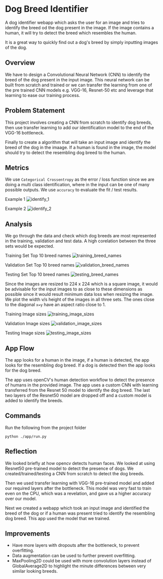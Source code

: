 # Dog Breed Identifier

A dog identifier webapp which asks the user for an image and tries to identify the breed od the dog present in the image. If the image contains a human, it will try to detect the breed which resembles the human.

It is a great way to quickly find out a dog's breed by simply inputting images of the dog.

## Overview
We have to design a Convolutional Neural Network (CNN) to identify the breed of the dog present in the input image. This neural network can be built from scratch and trained or we can transfer the learning from one of the pre trained CNN models e.g. VGG-16, Resnet-50 etc and leverage that learning to ease our training process.

## Problem Statement
This project involves creating a CNN from scratch to identify dog breeds, then use transfer learning to add our identification model to the end of the VGG-16 bottleneck. 

Finally to create a algorithm that will take an input image and identify the breed of the dog in the imaage. If a human is found in the image, the model should try to detect the resembling dog breed to the human.

## Metrics
We use `Categorical Crossentropy` as the error / loss function since we are doing a multi class identification, where in the input can be one of many possible outputs. We use `accuracy` to evaluate the fit / test results.


Example 1
![identify_1](imgs/identify_1.png)

Example 2
![identify_2](imgs/identify_2.png)


## Analysis
We go through the data and check which dog breeds are most represented in the training, validation and test data. A high corelation between the three sets would be expected. 

Training Set Top 10 breed names
![training_breed_names](imgs/training_breed_names.png)

Validation Set Top 10 breed names
![validation_breed_names](imgs/validation_breed_names.png)

Testing Set Top 10 breed names
![testing_breed_names](imgs/testing_breed_names.png)

Since the images are resized to 224 x 224 which is a square image, it would be advisable for the input images to as close to these dimensions as possible since it would result minimum data loss when resizing the image. We plot the width v/s height of the images in all three sets. The ones close to the diagonal `x=y` have an aspect ratio close to 1.

Training Image sizes
![training_image_sizes](imgs/train_image_sizes.png)

Validation Image sizes
![validation_image_sizes](imgs/validation_image_sizes.png)

Testing Image sizes
![testing_image_sizes](imgs/test_image_sizes.png)


## App Flow

The app looks for a human in the image, if a human is detected, the app looks for the resembling dog breed. If a dog is detected then the app looks for the dog breed.

The app uses openCV's human detection workflow to detect the presence of humans in the provided image. 
The app uses a custom CNN with learning transferred from the Resnet 50 model to identify the dog breed. The last two layers of the Resnet50 model are dropped off and a custom model is added to identify the breeds.

## Commands

Run the following from the project folder

`python ./app/run.py`

## Reflection
We looked briefly at how opencv detects human faces. We looked at using Resnet50 pre-trained model to detect the presence of dogs. We created/trained/testing a CNN from scratch to detect the dog breeds. 

Then we used transfer learning with VGG-16 pre-trained model and added our required layers after the bottleneck. This model was very fast to train even on the CPU, which was a revelation, and gave us a higher accuracy over our model. 

Next we created a webapp which took an input image and identified the breed of the dog or if a human was present tried to identify the resembling dog breed. This app used the model that we trained.

## Improvements
- Have more layers with dropouts after the bottleneck, to prevent overfitting.
- Data augmentation can be used to further prevent overfitting.
- MaxPooling2D could be used with more convolution layers instead of GlobalAverage2D to highlight the minute differences between very similar looking breeds.

